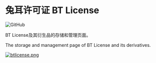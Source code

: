 # 兔耳许可证 BT License
![GitHub](https://img.shields.io/github/license/Busituteng/BT-License)

BT License及其衍生品的存储和管理页面。

The storage and management page of BT License and its derivatives.

[![btlicense.png](https://i.postimg.cc/htF4SjDK/btlicense.png)](https://postimg.cc/VdRPgz0h)
